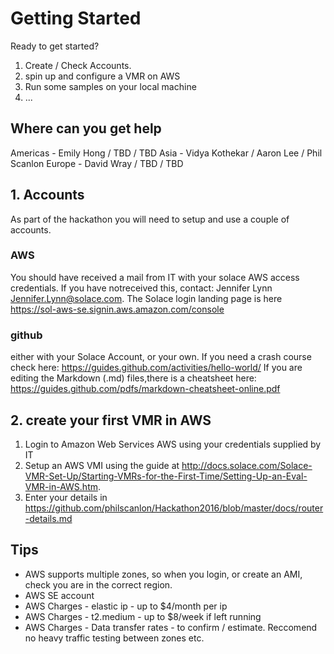 # Getting Started

Ready to get started?  

1. Create / Check Accounts.
2. spin up and configure  a VMR on AWS
3. Run some samples on your local machine
4. ...

## Where can you get help

Americas - Emily Hong / TBD / TBD
Asia - Vidya Kothekar / Aaron Lee / Phil Scanlon
Europe - David Wray / TBD / TBD



## 1. Accounts

As part of the hackathon you will need to setup and use a couple of accounts.

### AWS
You should have received a mail from  IT with your solace AWS access credentials.  If you have notreceived this, contact: Jennifer Lynn <Jennifer.Lynn@solace.com>.  The Solace login landing page is here https://sol-aws-se.signin.aws.amazon.com/console


### github
either with your Solace Account, or your own.
If you need a crash course check here: https://guides.github.com/activities/hello-world/
If you are editing the Markdown (.md) files,there is a cheatsheet here: https://guides.github.com/pdfs/markdown-cheatsheet-online.pdf



## 2. create your first VMR in AWS

1. Login to Amazon Web Services AWS using your credentials supplied by IT
2. Setup an AWS VMI using the guide at  http://docs.solace.com/Solace-VMR-Set-Up/Starting-VMRs-for-the-First-Time/Setting-Up-an-Eval-VMR-in-AWS.htm.
3. Enter your details in https://github.com/philscanlon/Hackathon2016/blob/master/docs/router-details.md



## Tips
* AWS supports multiple zones, so when you login, or create an AMI, check you are in the correct region.
* AWS SE account
* AWS Charges - elastic ip - up to $4/month per ip
* AWS Charges - t2.medium - up to $8/week if left running
* AWS Charges - Data transfer rates - to confirm / estimate.  Reccomend no heavy traffic testing between zones etc.
